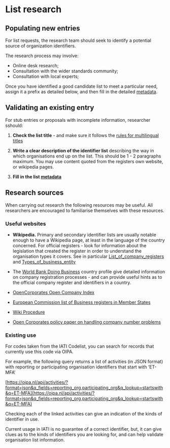 List research
=============

## Populating new entries

For list requests, the research team should seek to identify a potential source of organization identifiers.

The research process may involve:

* Online desk research;
* Consultation with the wider standards community;
* Consultation with local experts;

Once you have identified a good candidate list to meet a particular need, assign it a prefix as detailed below, and then fill in the detailed [metadata](metadata.md).

## Validating an existing entry

For stub entries or proposals with incomplete information, researcher sshould: 

1. **Check the list title** - and make sure it follows the [rules for multilingual titles](metadata.md)

2. **Write a clear description of the identifier list** describing the way in which organisations end up on the list. This should be 1 - 2 paragraphs maximum. You may use content quoted from the registers own website, or wikipedia pages.

3. **Fill in the list [metadata](metadata.md)**

## Research sources

When carrying out research the following resources may be useful. All researchers are encouraged to familiarise themselves with these resources.

### Useful websites

* **Wikipedia.** Primary and secondary identifier lists are usually notable enough to have a Wikipedia page, at least in the language of the country concerned. For official registers - look for information about the legislation that created the register in order to understand the organisation types it covers. See in particular [List_of_company_registers](https://en.wikipedia.org/wiki/List_of_company_registers) and [Types_of_business_entity](https://en.wikipedia.org/wiki/Types_of_business_entity)

* The [World Bank Doing Business](http://www.doingbusiness.org/) country profile give detailed information on company registration processes - and can provide useful hints as to the official company register and identifiers in a country.

* [OpenCorporates Open Company Index](http://registries.opencorporates.com/)

* [European Commission list of Business registers in Member States](https://e-justice.europa.eu/content_business_registers_in_member_states-106-en.do)

* [Wiki Procedure](https://www.wikiprocedure.com)

* [Open Corporates policy paper on handling company number problems](https://docs.google.com/document/d/1cQ626bFP-66LtXX4oJ_nEoyDjBtGtJ8RITbdK6W6nOk/edit)


### Existing use

For codes taken from the IATI Codelist, you can search for records that currently use this code via OIPA.

For example, the following query returns a list of activities (in JSON format) with reporting or participating organisation identifiers that start with ‘ET-MFA’

[https://oipa.nl/api/activities/?format=json&q_fields=reporting_org,participating_org&q_lookup=startswith&q=ET-MFA](https://oipa.nl/api/activities/?format=json&q_fields=reporting_org,participating_org&q_lookup=startswith&q=ET-MFA)

Checking each of the linked activities can give an indication of the kinds of identifier in use.

Current usage in IATI is no guarantee of a correct identifier, but, it can give clues as to the kinds of identifiers you are looking for, and can help validate organisation list information.
